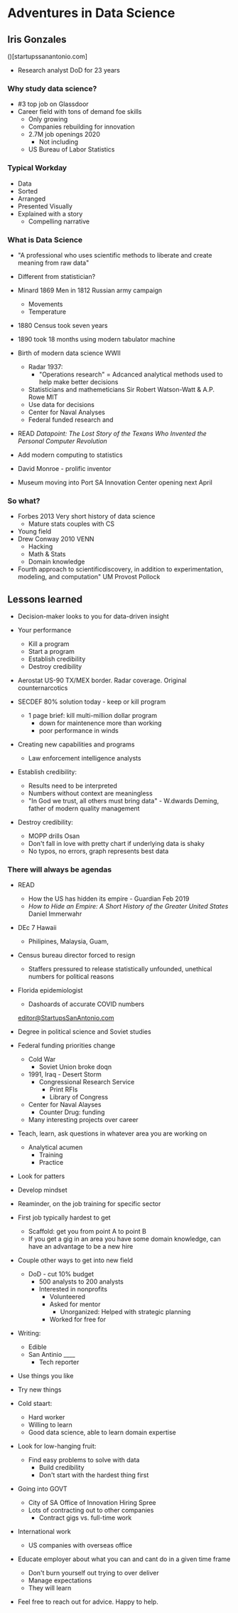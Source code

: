 # Adventures in Data Science 
## Iris Gonzales

()[startupssanantonio.com]

- Research analyst DoD for 23 years

### Why study data science?
- #3 top job on Glassdoor
- Career field with tons of demand foe skills
    - Only growing
    - Companies rebuilding for innovation
    - 2.7M job openings 2020
        - Not including
    - US Bureau of Labor Statistics

### Typical Workday
- Data
- Sorted
- Arranged
- Presented Visually
- Explained with a story
    - Compelling narrative

### What is Data Science
- "A professional who uses scientific methods to liberate and create meaning from raw data"
- Different from statistician?

- Minard 1869 Men in 1812 Russian army campaign
    - Movements
    - Temperature

- 1880 Census took seven years 
- 1890 took 18 months using modern tabulator machine
- Birth of modern data science WWII
    - Radar 1937:
        - "Operations research" = Adcanced analytical methods used to help make better decisions
    - Statisticians and mathemeticians Sir Robert Watson-Watt & A.P. Rowe MIT
    - Use data for decisions
    - Center for Naval Analyses
    - Federal funded research and 
- READ *Datapoint: The Lost Story of the Texans Who Invented the Personal Computer Revolution*
- Add modern computing to statistics
- David Monroe - prolific inventor
- Museum moving into Port SA Innovation Center opening next April

### So what?
- Forbes 2013 Very short history of data science
    - Mature stats couples with CS
- Young field
- Drew Conway 2010 VENN
    - Hacking
    - Math & Stats
    - Domain knowledge
- Fourth approach to scientificdiscovery, in addition to experimentation, modeling, and computation" UM Provost Pollock

## Lessons learned
- Decision-maker looks to you for data-driven insight
- Your performance
    - Kill a program
    - Start a program
    - Establish credibility
    - Destroy credibility

- Aerostat US-90 TX/MEX border. Radar coverage. Original counternarcotics
- SECDEF 80% solution today - keep or kill program
    - 1 page brief: kill multi-million dollar program
        - down for maintenence more than working
        - poor performance in winds
- Creating new capabilities and programs
    - Law enforcement intelligence analysts
- Establish credibility:
    - Results need to be interpreted
    - Numbers without context are meaningless
    - "In God we trust, all others must bring data" - W.dwards Deming, father of modern quality management
- Destroy credibility:
    - MOPP drills Osan
    - Don't fall in love with pretty chart if underlying data is shaky
    - No typos, no errors, graph represents best data

### There will always be agendas

- READ
    - How the US has hidden its empire - Guardian Feb 2019
    - *How to Hide an Empire: A Short History of the Greater United States* Daniel Immerwahr
- DEc 7 Hawaii
    - Philipines, Malaysia, Guam,   
- Census bureau director forced to resign
    - Staffers pressured to release statistically unfounded, unethical numbers for political reasons
- Florida epidemiologist 
    - Dashoards of accurate COVID numbers 


    editor@StartupsSanAntonio.com

- Degree in political science and Soviet studies
- Federal funding priorities change
    - Cold War
        - Soviet Union broke doqn
    - 1991, Iraq - Desert Storm
        - Congressional Research Service
            - Print RFIs
            - Library of Congress
    - Center for Naval Alayses 
        - Counter Drug: funding
    - Many interesting projects over career
- Teach, learn, ask questions in whatever area you are working on
    - Analytical acumen
        - Training
        - Practice
- Look for patters
- Develop mindset
- Reaminder, on the job training for specific sector
- First job typically hardest to get
    - Scaffold: get you from point A to point B
    - If you get a gig in an area you have some domain knowledge, can have an advantage to be a new hire
- Couple other ways to get into new field
    - DoD - cut 10% budget 
        - 500 analysts to 200 analysts
        - Interested in nonprofits
            - Volunteered
            - Asked for mentor
                - Unorganized: Helped with strategic planning
           - Worked for free for 
- Writing: 
    - Edible
    - San Antinio ____
        - Tech reporter
- Use things you like
- Try new things
- Cold staart:
    - Hard worker
    - Willing to learn
    - Good data science, able to learn domain expertise
- Look for low-hanging fruit:
    - Find easy problems to solve with data
        - Build credibility
        - Don't start with the hardest thing first    
- Going into GOVT
    - City of SA Office of Innovation Hiring Spree
    - Lots of contracting out to other companies 
        - Contract gigs vs. full-time work
- International work
    - US companies with overseas office
- Educate employer about what you can and cant do in a given time frame
    - Don't burn yourself out trying to over deliver
    - Manage expectations
    - They will learn

- Feel free to reach out for advice. Happy to help.

